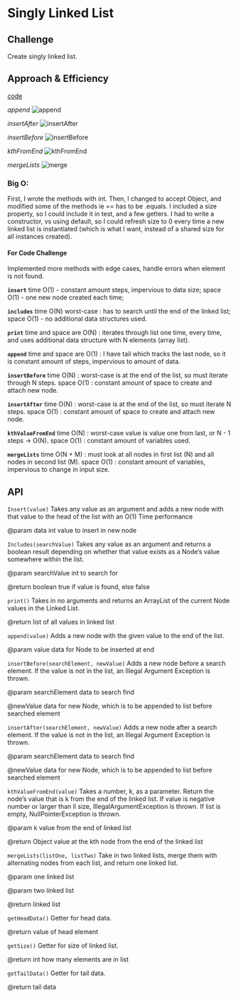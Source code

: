 # Singly Linked List
<!-- Short summary or background information -->

## Challenge
<!-- Description of the challenge -->
Create singly linked list.

## Approach & Efficiency
[code](./src/main/java/Data/Structures/LinkedList.java)

*append*
![append](../401-code-challenges/assets/append.jpg)

*insertAfter*
![insertAfter](../401-code-challenges/assets/insertafter.jpg)

*insertBefore*
![insertBefore](../401-code-challenges/assets/insertbefore.jpg)

*kthFromEnd*
![kthFromEnd](../401-code-challenges/assets/kth.jpg)

*mergeLists*
![merge](../401-code-challenges/assets/merge.jpg)


### Big O:
First, I wrote the methods with int.
Then, I changed to accept Object, and modified some of the methods ie == has to be .equals.
I included a size property, so I could include it in test, and a few getters.
I had to write a constructor, vs using default, so I could refresh size to 0 every time a new linked list
is instantiated (which is what I want, instead of a shared size for all instances created).

#### For Code Challenge
Implemented more methods with edge cases, handle errors when element is not found.

**`insert`** 
time O(1) - constant amount steps, impervious to data size; 
space O(1) - one new node created each time;

**`includes`** 
time O(N) worst-case : has to search until the end of the linked list;
space O(1) - no additional data structures used.

**`print`** 
time and space are O(N) : iterates through list one time, every time, and uses
additional data structure with N elements (array list).

**`append`** 
time and space are O(1) : I have tail which tracks the last node, 
so it is constant amount of steps, impervious to amount of data.

**`insertBefore`**
time O(N) : worst-case is at the end of the list, so must iterate through N steps.
space O(1) : constant amount of space to create and attach new node.

**`insertAfter`**
time O(N) : worst-case is at the end of the list, so must iterate N steps.
space O(1) : constant amount of space to create and attach new node.

**`kthValueFromEnd`**
time O(N) : worst-case value is value one from last, or N - 1 steps -> O(N).
space O(1) : constant amount of variables used.

**`mergeLists`**
time O(N + M) : must look at all nodes in first list (N)
and all nodes in second list (M).
space O(1) : constant amount of variables,
impervious to change in input size.

## API
`Insert(value)`
Takes any value as an argument
and adds a new node with that value
to the head of the list with an O(1) Time performance

@param data int value to insert in new node
 
`Includes(searchValue)`
Takes any value as an argument
and returns a boolean result depending
on whether that value exists
as a Node’s value somewhere within the list.

@param searchValue int to search for

@return boolean true if value is found, else false
 
`print()`
Takes in no arguments
and returns an ArrayList
of the current Node values in the Linked List.

@return list of all values in linked list

`append(value)`
Adds a new node with the given value to the end of the list.

@param value data for Node to be inserted at end

`insertBefore(searchElement, newValue)`
Adds a new node before a search element. If the value is not in the list,
an Illegal Argument Exception is thrown.

@param searchElement data to search find

@newValue data for new Node, which is to be appended to list before searched element

`insertAfter(searchElement, newValue)`
Adds a new node after a search element. If the value is not in the list,
an Illegal Argument Exception is thrown.

@param searchElement data to search find

@newValue data for new Node, which is to be appended to list before searched element

`kthValueFromEnd(value)`
Takes a number, k, as a parameter.
Return the node’s value that is k from the end of the linked list.
If value is negative number or larger than ll size, IllegalArgumentException is thrown.
If list is empty, NullPointerException is thrown.

@param k value from the end of linked list

@return Object value at the kth node from the end of the linked list

`mergeLists(listOne, listTwo)`
Take in two linked lists, merge them with
alternating nodes from each list, and return
one linked list.

@param one linked list

@param two linked list

@return linked list

`getHeadData()` 
Getter for head data.

@return value of head element

`getSize()`
Getter for size of linked list.

@return int how many elements are in list

`getTailData()`
Getter for tail data.

@return tail data
